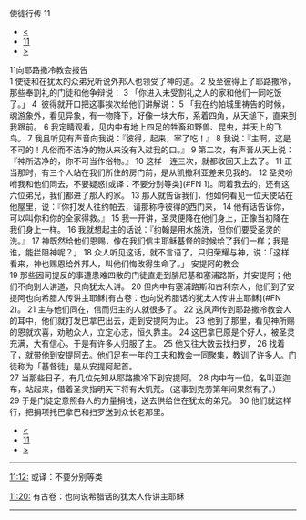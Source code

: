 ﻿





 使徒行传 11




* [<](bible/ACT10.md)
* [11](bible/ACT.md)
* [>](bible/ACT12.md)



 
11向耶路撒冷教会报告  
1 使徒和在犹太的众弟兄听说外邦人也领受了神的道。 
2 及至彼得上了耶路撒冷，那些奉割礼的门徒和他争辩说： 
3 「你进入未受割礼之人的家和他们一同吃饭了。」 
4  彼得就开口把这事挨次给他们讲解说： 
5 「我在约帕城里祷告的时候，魂游象外，看见异象，有一物降下，好像一块大布，系着四角，从天缒下，直来到我跟前。 
6 我定睛观看，见内中有地上四足的牲畜和野兽、昆虫，并天上的飞鸟。 
7 我且听见有声音向我说：『彼得，起来，宰了吃！』 
8 我说：『主啊，这是不可的！凡俗而不洁净的物从来没有入过我的口。』 
9 第二次，有声音从天上说：『神所洁净的，你不可当作俗物。』 
10 这样一连三次，就都收回天上去了。 
11 正当那时，有三个人站在我们所住的房门前，是从凯撒利亚差来见我的。 
12 圣灵吩咐我和他们同去，不要疑惑[或译：不要分别等类](#FN
1)。同着我去的，还有这六位弟兄，我们都进了那人的家。 
13 那人就告诉我们，他如何看见一位天使站在他屋里，说：『你打发人往约帕去，请那称呼彼得的西门来， 
14 他有话告诉你，可以叫你和你的全家得救。』 
15 我一开讲，圣灵便降在他们身上，正像当初降在我们身上一样。 
16 我就想起主的话说：『约翰是用水施洗，但你们要受圣灵的洗。』 
17 神既然给他们恩赐，像在我们信主耶稣基督的时候给了我们一样；我是谁，能拦阻神呢？」 
18 众人听见这话，就不言语了，只归荣耀与神，说：「这样看来，神也赐恩给外邦人，叫他们悔改得生命了。」 安提阿的教会  
19 那些因司提反的事遭患难四散的门徒直走到腓尼基和塞浦路斯，并安提阿；他们不向别人讲道，只向犹太人讲。 
20 但内中有塞浦路斯和古利奈人，他们到了安提阿也向希腊人传讲主耶稣[有古卷：也向说希腊话的犹太人传讲主耶稣](#FN
2)。 
21 主与他们同在，信而归主的人就很多了。 
22 这风声传到耶路撒冷教会人的耳中，他们就打发巴拿巴出去，走到安提阿为止。 
23 他到了那里，看见神所赐的恩就欢喜，劝勉众人，立定心志，恒久靠主。 
24 这巴拿巴原是个好人，被圣灵充满，大有信心。于是有许多人归服了主。 
25 他又往大数去找扫罗， 
26 找着了，就带他到安提阿去。他们足有一年的工夫和教会一同聚集，教训了许多人。门徒称为「基督徒」是从安提阿起首。  
27 当那些日子，有几位先知从耶路撒冷下到安提阿。 
28 内中有一位，名叫亚迦布，站起来，借着圣灵指明天下将有大饥荒。（这事到克劳第年间果然有了。） 
29 于是门徒定意照各人的力量捐钱，送去供给住在犹太的弟兄。 
30 他们就这样行，把捐项托巴拿巴和扫罗送到众长老那里。 
* [<](bible/ACT10.md)
* [11](bible/ACT.md)
* [>](bible/ACT12.md)





---


[11:12:](#V12)
或译：不要分别等类


[11:20:](#V20)
有古卷：也向说希腊话的犹太人传讲主耶稣




---









